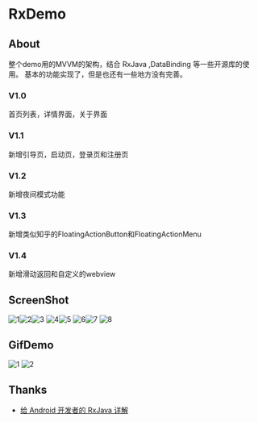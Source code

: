# RxDemo
## About
整个demo用的MVVM的架构，结合 RxJava ,DataBinding 等一些开源库的使用。 基本的功能实现了，但是也还有一些地方没有完善。
### V1.0
首页列表，详情界面，关于界面
### V1.1
新增引导页，启动页，登录页和注册页
### V1.2
新增夜间模式功能
### V1.3
新增类似知乎的FloatingActionButton和FloatingActionMenu
### V1.4
新增滑动返回和自定义的webview
## ScreenShot
![1](https://github.com/lv910929/RxDemo/blob/master/art/sp01.png)![2](https://github.com/lv910929/RxDemo/blob/master/art/sp02.png)![3](https://github.com/lv910929/RxDemo/blob/master/art/sp03.png)
![4](https://github.com/lv910929/RxDemo/blob/master/art/sp04.png)![5](https://github.com/lv910929/RxDemo/blob/master/art/sp05.png) 
![6](https://github.com/lv910929/RxDemo/blob/master/art/sp06.png)![7](https://github.com/lv910929/RxDemo/blob/master/art/sp07.png)
![8](https://github.com/lv910929/RxDemo/blob/master/art/sp08.png)
## GifDemo
![1](https://github.com/lv910929/RxDemo/blob/master/art/video_one.gif)
![2](https://github.com/lv910929/RxDemo/blob/master/art/video_two.gif)
## Thanks
* [给 Android 开发者的 RxJava 详解](https://gank.io/post/560e15be2dca930e00da1083)
